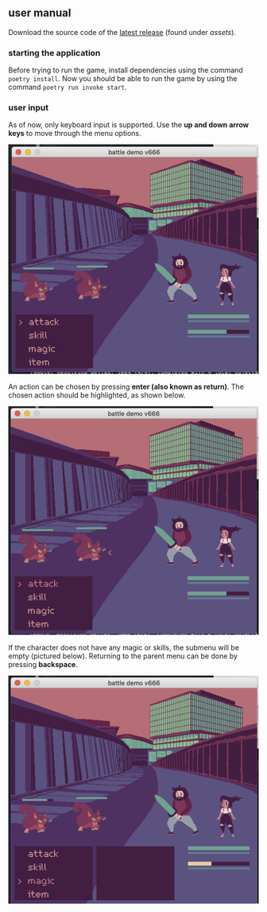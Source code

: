 ## user manual
Download the source code of the [latest release](https://github.com/nuclearkittens/ot-projekti/releases) (found under *assets*).

### starting the application
Before trying to run the game, install dependencies using the command `poetry install`. Now you should be able to run the game by using the command `poetry run invoke start`.

### user input
As of now, only keyboard input is supported. Use the **up and down arrow keys** to move through the menu options.

![main battle menu](https://github.com/nuclearkittens/ot-projekti/blob/master/documentation/images/manual01.png)

An action can be chosen by pressing **enter (also known as return)**. The chosen action should be highlighted, as shown below.

![chosen action](https://github.com/nuclearkittens/ot-projekti/blob/master/documentation/images/manual02.png)

If the character does not have any magic or skills, the submenu will be empty (pictured below). Returning to the parent menu can be done by pressing **backspace**.

![empty submenu](https://github.com/nuclearkittens/ot-projekti/blob/master/documentation/images/manual03.png)

